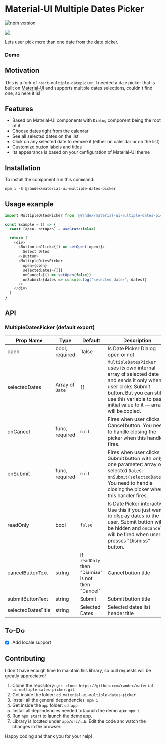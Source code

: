 # Material-UI Multiple Dates Picker

[![npm version](https://img.shields.io/npm/v/@randex/material-ui-multiple-dates-picker)](https://www.npmjs.com/package/@randex/material-ui-multiple-dates-picker)

[![](https://raw.githubusercontent.com/randex/react-multiple-datepicker/master/demo/datepicker-screenshot.png)](http://demos.randexdev.com/material-ui-multiple-dates-picker/)

Lets user pick more than one date from the date picker.

### [Demo](http://demos.randexdev.com/material-ui-multiple-dates-picker/)

## Motivation

This is a fork of `react-multiple-datepicker`. I needed a date picker that is built on [Material-UI](https://github.com/mui-org/material-ui) and supports multiple dates selections, couldn't find one, so here it is!

## Features

- Based on Material-UI components with `Dialog` component being the root of it
- Choose dates right from the calendar
- See all selected dates on the list
- Click on any selected date to remove it (either on calendar or on the list)
- Customize button labels and titles
- Its appearance is based on your configuration of Material-UI theme

## Installation

To install the component run this command:

```
npm i -S @randex/material-ui-multiple-dates-picker
```

## Usage example

```javascript
import MultipleDatesPicker from '@randex/material-ui-multiple-dates-picker'

const Example = () => {
  const [open, setOpen] = useState(false)

  return (
    <div>
      <Button onClick={() => setOpen(!open)}>
        Select Dates
      </Button>
      <MultipleDatesPicker
        open={open}
        selectedDates={[]}
        onCancel={() => setOpen(false)}
        onSubmit={dates => console.log('selected dates', dates)}
      />
    </div>
  )
}
```

## API

### MultipleDatesPicker (default export)

| Prop Name          | Type            | Default                                           | Description                                                  |
| ------------------ | --------------- | ------------------------------------------------- | ------------------------------------------------------------ |
| open               | bool, required  | `false                                            | Is Date Picker Dialog open or not                            |
| selectedDates      | Array of `Date` | `[]`                                              | `MultipleDatesPicker` uses its own internal array of selected date and sends it only when user clicks Submit button. But you can still use this variable to pass initial value to it — array will be copied. |
| onCancel           | func, required  | `null`                                            | Fires when user clicks Cancel button. You need to handle closing the picker when this handler fires. |
| onSubmit           | func, required  | `null`                                            | Fires when user clicks Submit button with only one parameter: array of selected `Date`s: `onSubmit(selectedDates)`. You need to handle closing the picker when this handler fires. |
| readOnly           | bool            | `false`                                           | Is Date Picker interactive. Use this if you just want to display dates to the user. Submit button will be hidden and `onCancel` will be fired when user presses "Dismiss" button. |
| cancelButtonText   | string          | if `readOnly` then "Dismiss" is not then "Cancel" | Cancel button title                                          |
| submitButtonText   | string          | Submit                                            | Submit button title                                          |
| selectedDatesTitle | string          | Selected Dates                                    | Selected dates list header title                             |

## To-Do

* [x] Add locale support

## Contributing

I don't have enough time to maintain this library, so pull requests will be greatly appreciated!

1. Clone the repository: `git clone https://github.com/randex/material-ui-multiple-dates-picker.git`
2. Get inside the folder: `cd material-ui-multiple-dates-picker`
3. Install all the general dependencies: `npm i`
4. Get inside the `app` folder: `cd app`
5. Install all dependencies needed to launch the demo app: `npm i`
6. Run `npm start` to launch the demo app.
7. Library is located under `app/src/lib`. Edit the code and watch the changes in the browser.

Happy coding and thank you for your help!

